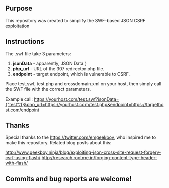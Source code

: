 ## Purpose
This repository was created to simplify the SWF-based JSON CSRF exploitation

## Instructions
The .swf file take 3 parameters:
1) **jsonData** - apparently, JSON Data:)
2) **php_url** - URL of the 307 redirector php file.
3) **endpoint** - target endpoint, which is vulnerable to CSRF.

Place test.swf, test.php and crossdomain.xml on your host, then simply call the SWF file with the correct parameters.

Example call:
https://yourhost.com/test.swf?jsonData={"test":1}&php_url=https://yourhost.com/test.php&endpoint=https://targethost.com/endpoint


## Thanks
Special thanks to the https://twitter.com/emgeekboy, who inspired me to make this repository.
Related blog posts about this: 

http://www.geekboy.ninja/blog/exploiting-json-cross-site-request-forgery-csrf-using-flash/
http://research.rootme.in/forging-content-type-header-with-flash/

## Commits and bug reports are welcome!
